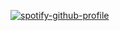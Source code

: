 [![spotify-github-profile](https://spotify-github-profile.kittinanx.com/api/view?uid=31b3tlzob2uhsrldoq6cbd4zxydm&cover_image=true&theme=default&show_offline=false&background_color=121212&interchange=false)](https://github.com/kittinan/spotify-github-profile)
